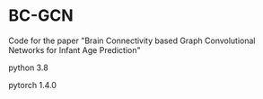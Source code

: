 # BC-GCN
Code for the paper "Brain Connectivity based Graph Convolutional Networks for Infant Age Prediction"


python 3.8

pytorch 1.4.0
